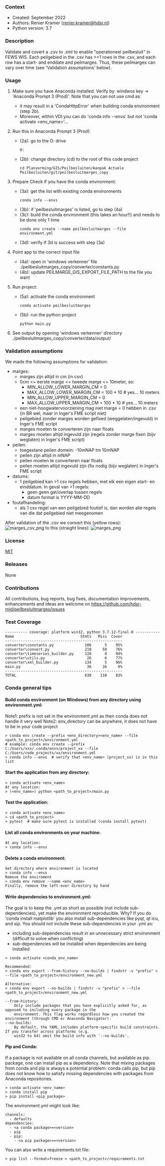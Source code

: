 [mit]: https://github.com/hdsr-mid/peilbesluitmarges/blob/main/LICENSE.txt
[marges_csv_png]: ./converter/images/wis_marges_csv.png
[marges_png]: ./converter/images/wis_marges.png

### Context
* Created: September 2022
* Authors: Renier Kramer (renier.kramer@hdsr.nl)
* Python version: 3.7

### Description
Validate and covert a .csv to .xml to enable "operationeel peilbesluit" in FEWS WIS. Each peilgebied in the .csv 
has >=1 rows in the .csv, and each row has a start- and enddate and peilmarges. 
Thus, these peilmarges can vary over time (see 'Validation assumptions' below). 

### Usage
1. Make sure you have Anaconda installed. Verify by: windwos key -> 'Anaconda Prompt 3 (Prod)'. Note that you can not use cmd as:
   - it may result in a 'CondaHttpError' when building conda environment (step 2b).
   - Moreover, within VDI you can do 'conda info --envs' but not 'conda activate <env_name>'...
2. Run this in Anaconda Prompt 3 (Prod):
    - (2a): go to the O: drive
      ```
      O:
      ```
    - (2b): change directory (cd) to the root of this code project 
      ```
      cd Planvorming/GIS/Peilbesluiten/Aanpak Actuele Peilbesluiten/git/peilbesluitmarges_copy
      ```
3. Prepare Check if you have the conda environment:
    - (3a): get the list with existing conda environments
      ```
      conda info --envs
      ```
    - (3b): if 'peilbesluitmarges' is listed, go to step (4a)
    - (3c): build the conda environment (this takes an hour!!) and needs to be done only 1 time  
      ```
      conda env create --name peilbesluitmarges --file environment.yml
      ```
    - (3d): verify if 3d is success with step (3a)
      
4. Point app to the correct input file
   - (4a): open in 'windows verkenner' file ./peilbesluitmarges_copy/converter/constants.py
   - (4b): update PEILMARGE_GIS_EXPORT_FILE_PATH to the file you want
5. Run project:
   - (5a): activate the conda environment
     ```
     conda activate peilbesluitmarges
     ```
   - (5b): run the python project
     ``` 
     python main.py
     ```
6. See output by opening 'windows verkenner' directory ./peilbesluitmarges_copy/converter/data/output/


### Validation assumptions
We made the following assumptions for validation:
- marges:
  - marges zijn altijd in cm (in csv)
  - 0cm <= eerste marge <= tweede marge <= 10meter, so:
      - MIN_ALLOW_LOWER_MARGIN_CM = 0
      - MAX_ALLOW_LOWER_MARGIN_CM = 100 * 10  # yes... 10 meters
      - MIN_ALLOW_UPPER_MARGIN_CM = 0
      - MAX_ALLOW_UPPER_MARGIN_CM = 100 * 10  # yes... 10 meters
  - een niet-hoogwatervoorziening mag niet marge = 0 hebben in .csv (in BR wel, maar in Inger's FME script niet)
  - peilgebied zonder marges worden gefixed (weggelaten/ingevuld) in Inger's FME script
  - marges moeten te converteren zijn naar floats
  - marges moeten altijd ingevuld zijn (regels zonder marge fixen (bijv weglaten) in Inger's FME script)
- peilen:
   - toegestane peilen domein: -10mNAP tm 10mNAP
   - peilen zijn altijd in mNAP
   - peilen moeten te converteren naar floats
   - peilen moeten altijd ingevuld zijn (fix nodig (bijv weglaten) in Inger's FME script
- datums:
  - 1 peilgebied kan >1 csv regels hebben, met elk een eigen start- en einddatum. In geval van >1 regels:
    - geen geen gat/overlap tussen regels
    - datum format is YYYY-MM-DD
- foutafhandeling:
   - als 1 csv regel van een peilgebied foutief is, dan worden alle regels van die dat peilgebied niet meegenomen

After validation of the .csv we convert this (yellow rows): 
![marges_csv_png]
to this (straight lines):
![marges_png]


### License 
[MIT][mit]

### Releases
None

### Contributions
All contributions, bug reports, bug fixes, documentation improvements, enhancements and ideas are
welcome on https://github.com/hdsr-mid/peilbesluitmarges/issues


### Test Coverage
```
---------- coverage: platform win32, python 3.7.12-final-0 -----------
Name                              Stmts   Miss  Cover
-----------------------------------------------------
converter\constants.py              106      5    95%
converter\convert.py                210     50    76%
converter\timeseries_builder.py     126      8    94%
converter\utils.py                   26      6    77%
converter\xml_builder.py            134      5    96%
main.py                              36     36     0%
-----------------------------------------------------
TOTAL                               638    110    83%
```

### Conda general tips
#### Build conda environment (on Windows) from any directory using environment.yml:
Note1: prefix is not set in the environment.yml as then conda does not handle it very well
Note2: env_directory can be anywhere, it does not have to be in your code project
```
> conda env create --prefix <env_directory><env_name> --file <path_to_project>/environment.yml
# example: conda env create --prefix C:/Users/xxx/.conda/envs/project_xx --file C:/Users/code_projects/xx/environment.yml
> conda info --envs  # verify that <env_name> (project_xx) is in this list 
```
#### Start the application from any directory:
```
> conda activate <env_name>
At any location:
> (<env_name>) python <path_to_project>/main.py
```
#### Test the application:
```
> conda activate <env_name>
> cd <path_to_project>
> pytest  # make sure pytest is installed (conda install pytest)
```
#### List all conda environments on your machine:
```
At any location:
> conda info --envs
```
#### Delete a conda environment:
```
Get directory where environment is located 
> conda info --envs
Remove the enviroment
> conda env remove --name <env_name>
Finally, remove the left-over directory by hand
```
#### Write dependencies to environment.yml:
The goal is to keep the .yml as short as possible (not include sub-dependencies), yet make the environment 
reproducible. Why? If you do 'conda install matplotlib' you also install sub-dependencies like pyqt, qt 
icu, and sip. You should not include these sub-dependencies in your .yml as:
- including sub-dependencies result in an unnecessary strict environment (difficult to solve when conflicting)
- sub-dependencies will be installed when dependencies are being installed
```
> conda activate <conda_env_name>

Recommended:
> conda env export --from-history --no-builds | findstr -v "prefix" > --file <path_to_project>/environment_new.yml   

Alternative:
> conda env export --no-builds | findstr -v "prefix" > --file <path_to_project>/environment_new.yml 

--from-history: 
    Only include packages that you have explicitly asked for, as opposed to including every package in the 
    environment. This flag works regardless how you created the environment (through CMD or Anaconda Navigator).
--no-builds:
    By default, the YAML includes platform-specific build constraints. If you transfer across platforms (e.g. 
    win32 to 64) omit the build info with '--no-builds'.
```
#### Pip and Conda:
If a package is not available on all conda channels, but available as pip package, one can install pip as a dependency.
Note that mixing packages from conda and pip is always a potential problem: conda calls pip, but pip does not know 
how to satisfy missing dependencies with packages from Anaconda repositories. 
```
> conda activate <env_name>
> conda install pip
> pip install <pip_package>
```
The environment.yml might look like:
```
channels:
  - defaults
dependencies:
  - <a conda package>=<version>
  - pip
  - pip:
    - <a pip package>==<version>
```
You can also write a requirements.txt file:
```
> pip list --format=freeze > <path_to_project>/requirements.txt
```
